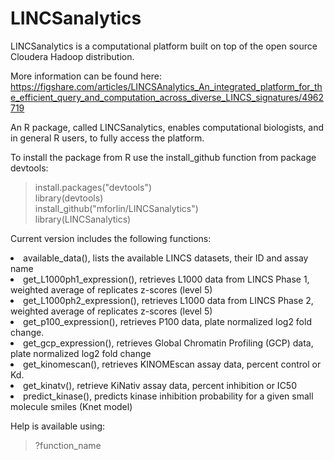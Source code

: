 # LINCSanalytics
LINCSanalytics is a computational platform built on top of the open source Cloudera Hadoop distribution.

More information can be found here:
https://figshare.com/articles/LINCSAnalytics_An_integrated_platform_for_the_efficient_query_and_computation_across_diverse_LINCS_signatures/4962719

An R package, called LINCSanalytics, enables computational biologists, and in general R users, to fully access the platform.

To install the package from R use the install_github function from package devtools:<br>
> install.packages("devtools")<br>
> library(devtools)<br>
> install_github("mforlin/LINCSanalytics")<br>
> library(LINCSanalytics)

Current version includes the following functions:<br>
<li>available_data(), lists the available LINCS datasets, their ID and assay name<br>
<li>get_L1000ph1_expression(), retrieves L1000 data from LINCS Phase 1, weighted average of replicates z-scores (level 5)<br>
<li>get_L1000ph2_expression(), retrieves L1000 data from LINCS Phase 2, weighted average of replicates z-scores (level 5)<br>
<li>get_p100_expression(), retrieves P100 data, plate normalized log2 fold change.<br>
<li>get_gcp_expression(), retrieves Global Chromatin Profiling (GCP) data, plate normalized log2 fold change<br>
<li>get_kinomescan(), retrieves KINOMEscan assay data, percent control or Kd.<br>
<li>get_kinatv(), retrieve KiNativ assay data, percent inhibition or IC50<br>
<li>predict_kinase(), predicts kinase inhibition probability for a given small molecule smiles (Knet model)<br>

Help is available using:
> ?function_name
